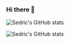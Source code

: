 ### Hi there 👋

![Sedric's GitHub stats](https://github-readme-stats.vercel.app/api?username=Sedvin1903&show_icons=true&theme=tokyonight)

![Sedric's GitHub stats](https://github-readme-stats.vercel.app/api?username=Sedvin1903&hide=contribs,prs&theme=tokyonight)


